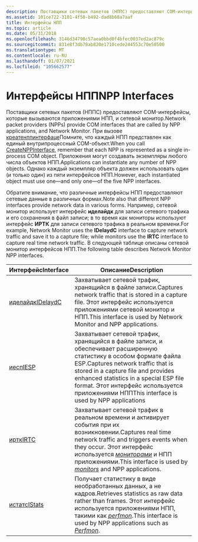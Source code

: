 ```yaml
---
description: Поставщики сетевых пакетов (НППС) предоставляют COM-интерфейсы, которые вызываются приложениями НПП, и сетевой монитор.
ms.assetid: 101ce722-3101-4f50-b492-dad8b68a7aaf
title: Интерфейсы НПП
ms.topic: article
ms.date: 05/31/2018
ms.openlocfilehash: 3146d34798c57aea0bbd0f4bfec0037ed2ac879c
ms.sourcegitcommit: 831e8f3db78ab820e1710cede244553c70e50500
ms.translationtype: MT
ms.contentlocale: ru-RU
ms.lasthandoff: 01/07/2021
ms.locfileid: "105662577"
---
```

# <a name="npp-interfaces"></a><span data-ttu-id="1c9bc-103">Интерфейсы НПП</span><span class="sxs-lookup"><span data-stu-id="1c9bc-103">NPP Interfaces</span></span>

<span data-ttu-id="1c9bc-104">Поставщики сетевых пакетов (НППС) предоставляют COM-интерфейсы, которые вызываются приложениями НПП, и сетевой монитор.</span><span class="sxs-lookup"><span data-stu-id="1c9bc-104">Network packet providers (NPPs) provide COM interfaces that are called by NPP applications, and Network Monitor.</span></span> <span data-ttu-id="1c9bc-105">При вызове [креатенппинтерфаце](createnppinterface.md)Помните, что каждый НПП представлен как единый внутрипроцессный COM-объект.</span><span class="sxs-lookup"><span data-stu-id="1c9bc-105">When you call [CreateNPPInterface](createnppinterface.md), remember that each NPP is represented as a single in-process COM object.</span></span> <span data-ttu-id="1c9bc-106">Приложения могут создавать экземпляры любого числа объектов НПП.</span><span class="sxs-lookup"><span data-stu-id="1c9bc-106">Applications can instantiate any number of NPP objects.</span></span> <span data-ttu-id="1c9bc-107">Однако каждый экземпляр объекта должен использовать один (и только один) из пяти интерфейсов НПП.</span><span class="sxs-lookup"><span data-stu-id="1c9bc-107">However, each instantiated object must use one—and only one—of the five NPP interfaces.</span></span>

<span data-ttu-id="1c9bc-108">Обратите внимание, что различные интерфейсы НПП предоставляют сетевые данные в различных формах.</span><span class="sxs-lookup"><span data-stu-id="1c9bc-108">Note also that different NPP interfaces provide network data in various forms.</span></span> <span data-ttu-id="1c9bc-109">Например, сетевой монитор использует интерфейс **иделайдк** для записи сетевого трафика и его сохранения в файл записи; в то время как мониторы используют интерфейс **ИРТК** для записи сетевого трафика в реальном времени.</span><span class="sxs-lookup"><span data-stu-id="1c9bc-109">For example, Network Monitor uses the **IDelaydC** interface to capture network traffic and save it to a capture file; while monitors use the **IRTC** interface to capture real time network traffic.</span></span> <span data-ttu-id="1c9bc-110">В следующей таблице описаны сетевой монитор интерфейсов НПП.</span><span class="sxs-lookup"><span data-stu-id="1c9bc-110">The following table describes Network Monitor NPP interfaces.</span></span>



| <span data-ttu-id="1c9bc-111">Интерфейс</span><span class="sxs-lookup"><span data-stu-id="1c9bc-111">Interface</span></span>                | <span data-ttu-id="1c9bc-112">Описание</span><span class="sxs-lookup"><span data-stu-id="1c9bc-112">Description</span></span>                                                                                                                                                         |
|--------------------------|---------------------------------------------------------------------------------------------------------------------------------------------------------------------|
| [<span data-ttu-id="1c9bc-113">иделайдк</span><span class="sxs-lookup"><span data-stu-id="1c9bc-113">IDelaydC</span></span>](idelaydc.md) | <span data-ttu-id="1c9bc-114">Захватывает сетевой трафик, хранящийся в файле записи.</span><span class="sxs-lookup"><span data-stu-id="1c9bc-114">Captures network traffic that is stored in a capture file.</span></span> <span data-ttu-id="1c9bc-115">Этот интерфейс используется приложениями сетевой монитор и НПП.</span><span class="sxs-lookup"><span data-stu-id="1c9bc-115">This interface is used by Network Monitor and NPP applications.</span></span>                                          |
| [<span data-ttu-id="1c9bc-116">иесп</span><span class="sxs-lookup"><span data-stu-id="1c9bc-116">IESP</span></span>](iesp.md)         | <span data-ttu-id="1c9bc-117">Захватывает сетевой трафик, хранящийся в файле записи, и обеспечивает расширенную статистику в особом формате файла ESP.</span><span class="sxs-lookup"><span data-stu-id="1c9bc-117">Captures network traffic that is stored in a capture file and provides enhanced statistics in a special ESP file format.</span></span> <span data-ttu-id="1c9bc-118">Этот интерфейс используется приложениями НПП</span><span class="sxs-lookup"><span data-stu-id="1c9bc-118">This interface is used by NPP applications</span></span> |
| [<span data-ttu-id="1c9bc-119">иртк</span><span class="sxs-lookup"><span data-stu-id="1c9bc-119">IRTC</span></span>](irtc.md)         | <span data-ttu-id="1c9bc-120">Захватывает сетевой трафик в реальном времени и активирует события при их возникновении.</span><span class="sxs-lookup"><span data-stu-id="1c9bc-120">Captures real time network traffic and triggers events when they occur.</span></span> <span data-ttu-id="1c9bc-121">Этот интерфейс используется [*мониторами*](m.md) и НПП приложениями.</span><span class="sxs-lookup"><span data-stu-id="1c9bc-121">This interface is used by [*monitors*](m.md) and NPP applications.</span></span>     |
| [<span data-ttu-id="1c9bc-122">истатс</span><span class="sxs-lookup"><span data-stu-id="1c9bc-122">IStats</span></span>](istats.md)     | <span data-ttu-id="1c9bc-123">Получает статистику в виде необработанных данных, а не кадров.</span><span class="sxs-lookup"><span data-stu-id="1c9bc-123">Retrieves statistics as raw data rather than frames.</span></span> <span data-ttu-id="1c9bc-124">Этот интерфейс используется приложениями НПП, такими как [*perfmon*](p.md).</span><span class="sxs-lookup"><span data-stu-id="1c9bc-124">This interface is used by NPP applications such as [*Perfmon*](p.md).</span></span>                     |



 

 

 



